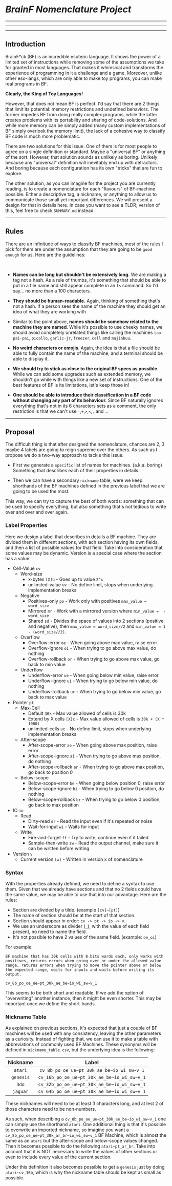 # *BrainF Nomenclature Project*

----

----

---

## Introduction


BrainF*ck (BF) is an incredible esoteric language. It shows the power of a limited set of instructions while removing 
some of the assumptions we take for granted in most languages. That makes it whimsical and transforms the experience of 
programming in it a challenge and a game. Moreover, unlike other eso-langs, which are only able to make toy programs, 
you can make real programs in BF. 

**Clearly, the King of Toy Languages!**
    
However, that does not mean BF is perfect. I'd say that there are 2 things that limit its potential: memory restrictions 
and undefined behaviors. The former impedes BF from doing really complex programs, while the latter creates problems 
with its portability and sharing of code-solutions. And while more memory can be simply added (many custom 
implementations of BF simply overlook the memory limit), the lack of a cohesive way to classify BF code is much more 
problematic.

There are two solutions for this issue. One of them is for most people to agree on a single definition or standard. 
Maybe a "universal BF" or anything of the sort. However, that solution sounds as unlikely as boring. Unlikely because 
any "universal" definition will inevitably end up with detractors. And boring because each configuration has its own 
"tricks" that are fun to explore. 

The other solution, as you can imagine for the project you are currently reading, is to create a nomenclature for each 
"flavours" of BF-machine possible. Either a descriptive tag, a nickname, or anything to allow us to communicate those
small yet important differences. We will present a design for that in details here. In case you want to see a TLDR; 
version of this, feel free to check `SUMMARY.md` instead.


---

##  Rules 

There are an infinitude of ways to classify BF machines, most of the rules I pick for them are under the assumption that
they are going to be `good enough` for us. Here are the guidelines:

.

* **Names can be long but shouldn't be extensively long.** We are making a tag not a hash. As a rule of thumbs, it's 
  something that should be able to put in a file name and still appear complete in an `ls` command. So I'd say... no
  more than a 100 characters.


* **They should be human-readable.** Again, thinking of something that's not a hash. If a person sees the name of the 
  machine they should get an idea of what they are working with.


* Similar to the point above, **names should be somehow related to the machine they are named**. While it's possible to 
  use cheeky names, we should avoid completely unrelated things like calling the machines `tao-pai-pai`, `picollo`, 
  `garlic-jr`, `freezer`, `cell` and `majinbuu`.


* **No weird characters or emojis**. Again, the idea is that a file should be able to fully contain the name of the 
  machine, and a terminal should be able to display it.


* **We should try to stick as close to the original BF specs as possible.** While we can add some upgrades such as 
  extended memory, we shouldn't go while with things like a new set of instructions. One of the best features of BF is 
  its limitations, let's keep those in!


* **One should be able to introduce their classification in a BF code without changing any part of its behaviour.**
  Since BF naturally ignores everything that's not in its 6 characters sets as a comment, the only restriction is 
  that we can't use `-`,`+`,`>`,`<`,`,` and `.`.

----

## Proposal

The difficult thing is that after designed the nomenclature, chances are 2, 3 maybe 4 labels are going to reign supreme 
over the others. As such as I propose we do a two-way approach to tackle this issue: 

* First we generate a `specific` list of names for machines. (a.k.a. boring) Something that describes each of their 
  properties in details.

* Then we can have a secondary `nickname` table, were we keep shorthands of the BF machines defined in the previous 
  label that we are going to be used the most.

This way, we can try to capture the best of both words: something that can be used to specify everything, but also 
something that's not tedious to write over and over and over again.


### Label Properties 

Here we design a label that describes in details a BF machine. They are divided them in different sections, with ach 
section having its own fields, and then a list of possible values for that field. Take into consideration that some 
values may be dynamic. Version is a special case where the section has a value.

* Cell-Value `cv`
  * Word-size 
    * x-bytes `[X]b` - Goes up to value `2^x`
    * unlimited-value `uv` - No define limit, stops when underlying implementation breaks
  * Negative
    * Positives-only `po` - Work only with positives `max_value = word_size`
    * Mirrored `mr` - Work with a mirrored version where `min_value =  - word_size `
    * Shared `sd` - Divides the space of values into 2 sections (positive and negative), then `max_value = word_size//2` 
                    and `min_value = 1 - (word_size//2)`. 
  * Overflow
    * Overflow-error `oe` - When going above max value, raise error
    * Overflow-ignore `oi` - When trying to go above max value, do nothing
    * Overflow-rollback `or` - When trying to go above max value, go back to min value
  * Underflow
    * Underflow-error `ue` - When going below min value, raise error
    * Underflow-ignore `ui`  - When trying to go below min value, do nothing
    * Underflow-rollback `ur` - When trying to go below min value, go back to max value
* Pointer `pt`
  * Max-Cell
    * Default `30k` - Max value allowed of cells is 30k
    * Extend by X cells `[X]c` - Max value allowed of cells is `30k + (X * 1000)`
    * unlimited-cells `uc` - No define limit, stops when underlying implementation breaks
  * After-scope 
    * After-scope-error `ae` - When going above max position, raise error
    * After-scope-ignore `ai` - When trying to go above max position, do nothing
    * After-scope-rollback `ar` - When trying to go above max position, go back to position 0
  * Below-scope
    * Below-scope-error `be` - When going below position 0, raise error
    * Below-scope-ignore `bi` - When trying to go below 0 position, do nothing
    * Below-scope-rollback `br` - When trying to go below 0 position, go back to max position 
* IO `io`
  * Read
    * Dirty-read `dr` - Read the input even if it's repeated or noise 
    * Wait-for-input `wi` - Waits for input
  * Write
    * Fire-and-forget `ff` - Try to write, continue even if it failed 
    * Sample-then-write `sw` - Read the output channel, make sure it can be written before writing
* Version `v`
    * Current version `[x]` - Written in version x of nomenclature

  
### Syntax
  
With the properties already defined, we need to define a syntax to use them. Given that we already have sections and 
that no 2 fields could have the same value, we may be able to use that into our advantage. Here are the rules:

* Section are divided by a tilde.  (example `[cv]~[pt]`)
* The name of section should be at the start of that section.
* Section should appear in order: `cv -> pt -> io -> v`.
* We use an underscore as divider (`_`), with the value of each field present, no need to name the field.
* It's not possible to have 2 values of the same field. (example: `oe_oi`)

For example:


    BF machine that has 30k cells with 8 bits words each, only works with 
    positives, returns errors when going over or under the allowed value 
    range, returns errors when trying to move the pointer above or below 
    the expected range, waits for inputs and waits before writing its output.
    
    cv_8b_po_oe_ue~pt_30k_ae_be~io_wi_sw~v_1

This seems to be both short and readable. If we add the option of "overwriting" another instance,
then it might be even shorter. This may be important once we define the short-hands.

### Nickname Table

As explained on previous sections, it's expected that just a couple of BF machines will be used with any consistency, 
leaving the other parameters as a curiosity. Instead of fighting that, we can use it to make a table with abbreviations 
of commonly used BF Machines. These synonyms will be defined in `nickname_table.csv`, but the underlying idea is the 
following:

| Nickname |                    Label                    |
|:--------:|:-------------------------------------------:|
|  `atari`   | `cv_8b_po_oe_ue~pt_30k_ae_be~io_wi_sw~v_1`   |
| `genesis`  | `cv_16b_po_oe_ue~pt_30k_ae_be~io_wi_sw~v_1` |
|   `3do`    | `cv_32b_po_oe_ue~pt_30k_ae_be~io_wi_sw~v_1` |
|  `jaguar`  | `cv_64b_po_oe_ue~pt_30k_ae_be~io_wi_sw~v_1` |

These nicknames will need to be at least 3 characters long, and at lest 2 of those characters need to be non-numbers.

As such, when describing a `cv_8b_po_oe_ue~pt_30k_ae_be~io_wi_sw~v_1` one can simply use the shorthand `atari`. One 
additional thing is that it's possible to overwrite an imported nickname, so imagine you want a
`cv_8b_po_oe_ue~pt_30k_ar_br~io_wi_sw~v_1` BF Machine, which is almost the same as an `atari` but the after-scope and 
below-scope values changed. Then it becomes possible to do the following `atari~pt_ar_br`. Take into account that it is
NOT necessary to write the values of other sections or even to include every value of the current section. 

Under this definition it also becomes possible to get a `genesis` just by doing `atari~cv_16b`, which is why the nickname 
table should be kept as small as possible.

